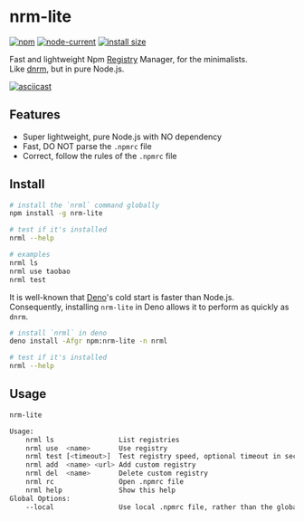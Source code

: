 # nrm-lite

[![npm](https://img.shields.io/npm/v/nrm-lite)](https://www.npmjs.com/package/nrm-lite)
[![node-current](https://img.shields.io/node/v/nrm-lite)](https://nodejs.dev/)
[![install size](https://packagephobia.com/badge?p=nrm-lite)](https://packagephobia.com/result?p=nrm-lite)

Fast and lightweight Npm [Registry](https://docs.npmjs.com/cli/using-npm/registry) Manager, for the minimalists.  
Like [dnrm](https://github.com/markthree/dnrm), but in pure Node.js.

[![asciicast](https://asciinema.org/a/646571.svg)](https://asciinema.org/a/646571)

## Features

- Super lightweight, pure Node.js with NO dependency
- Fast, DO NOT parse the `.npmrc` file
- Correct, follow the rules of the `.npmrc` file

## Install

```sh
# install the `nrml` command globally
npm install -g nrm-lite

# test if it's installed
nrml --help

# examples
nrml ls
nrml use taobao
nrml test
```

It is well-known that [Deno](https://deno.com/)'s cold start is faster than Node.js.  
Consequently, installing `nrm-lite` in Deno allows it to perform as quickly as `dnrm`.

```sh
# install `nrml` in deno
deno install -Afgr npm:nrm-lite -n nrml

# test if it's installed
nrml --help
```

## Usage

```sh
nrm-lite

Usage:
    nrml ls                List registries
    nrml use  <name>       Use registry
    nrml test [<timeout>]  Test registry speed, optional timeout in second (default: 2)
    nrml add  <name> <url> Add custom registry
    nrml del  <name>       Delete custom registry
    nrml rc                Open .npmrc file
    nrml help              Show this help
Global Options:
    --local                Use local .npmrc file, rather than the global one (default: false)
```
